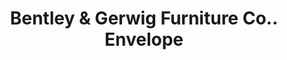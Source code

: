 ---
doi: 10.7916/D8SB5HWC
date_other: '1911'
date_other_textual: '1911'
form: printed ephemera
genre:
- Envelopes
name:
- Bentley & Gerwig Furniture Co.
object_in_context_url: https://biggert.cul.columbia.edu/items/view/ave_biggert_01624
subject_hierarchical_geographic:
- Parkersburg, West Virginia, United States
subject_name:
- Bentley & Gerwig Furniture Co.
title: Bentley & Gerwig Furniture Co.. Envelope
sort_title: Bentley & Gerwig Furniture Co.. Envelope
call_number: ave_biggert_01624
coordinates:
- 39.26611111111111,-81.54222222222222
pid: ave_biggert_01624
identifiers: ave_biggert_01624
thumbnail: https://derivativo-2.library.columbia.edu/iiif/2/ldpd:343914/full/!256,256/0/native.jpg
permalink: /biggert/ave_biggert_01624/
layout: iiif-image-page
---